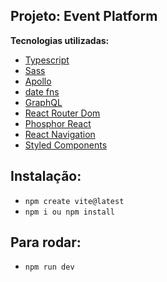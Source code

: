 ## Projeto: Event Platform

**Tecnologias utilizadas:**

- [Typescript]()
- [Sass]()
- [Apollo]()
- [date fns]()
- [GraphQL]()
- [React Router Dom]()
- [Phosphor React]()
- [React Navigation]()
- [Styled Components]()

## Instalação:

- `npm create vite@latest`
- `npm i ou npm install`

## Para rodar:

- `npm run dev`